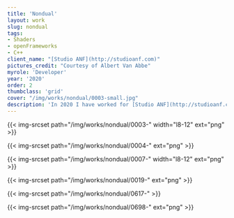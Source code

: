 ```yaml
---
title: 'Nondual'
layout: work
slug: nondual
tags:
- Shaders
- openFrameworks
- C++
client_name: "[Studio ANF](http://studioanf.com)"
pictures_credit: "Courtesy of Albert Van Abbe"
myrole: 'Developer'
year: '2020'
order: 2
thumbclass: 'grid'
cover: "/img/works/nondual/0003-small.jpg"
description: 'In 2020 I have worked for [Studio ANF](http://studioanf.com) to port their project [VOID](https://studioanf.com/supervoid-one-generative-software-art/) from Processing to openFrameworks, improving the overall performance. The GPU particle system has been adopted by the artist [Albert Van Abbe](https://www.albertvanabbe.nl/) (in the pictures) for his live audio-visual performance "NONDUAL".'
---
```






{{< img-srcset path="/img/works/nondual/0003-" width="l8-12" ext="png" >}}

{{< img-srcset path="/img/works/nondual/0004-" ext="png" >}}

{{< img-srcset path="/img/works/nondual/0007-" width="l8-12" ext="png" >}}

{{< img-srcset path="/img/works/nondual/0019-" ext="png" >}}

{{< img-srcset path="/img/works/nondual/0617-"  >}}

{{< img-srcset path="/img/works/nondual/0698-" ext="png" >}}


